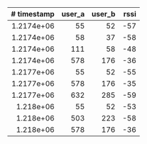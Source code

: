 |   # timestamp |   user_a |   user_b |   rssi |
|--------------:|---------:|---------:|-------:|
|    1.2174e+06 |       55 |       52 |    -57 |
|    1.2174e+06 |       58 |       37 |    -58 |
|    1.2174e+06 |      111 |       58 |    -48 |
|    1.2174e+06 |      578 |      176 |    -36 |
|    1.2177e+06 |       55 |       52 |    -55 |
|    1.2177e+06 |      578 |      176 |    -35 |
|    1.2177e+06 |      632 |      285 |    -59 |
|    1.218e+06  |       55 |       52 |    -53 |
|    1.218e+06  |      503 |      223 |    -58 |
|    1.218e+06  |      578 |      176 |    -36 |
